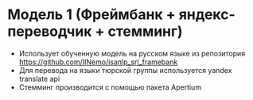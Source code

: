 # Модель 1 (Фреймбанк  + яндекс-переводчик + стемминг)
- Использует обученную модель на русском языке из репозитория https://github.com/IINemo/isanlp_srl_framebank
- Для перевода на языки тюрской группы используется yandex translate api
- Стемминг производится с помощью пакета Apertium
